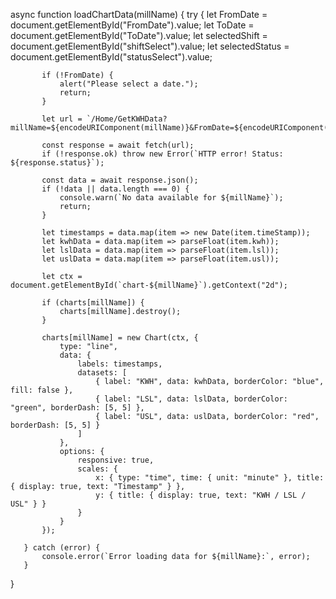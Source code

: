    async function loadChartData(millName) {
       try {
           let FromDate = document.getElementById("FromDate").value;
           let ToDate = document.getElementById("ToDate").value;
           let selectedShift = document.getElementById("shiftSelect").value;
           let selectedStatus = document.getElementById("statusSelect").value;

           if (!FromDate) {
               alert("Please select a date.");
               return;
           }

           let url = `/Home/GetKWHData?millName=${encodeURIComponent(millName)}&FromDate=${encodeURIComponent(FromDate)}&ToDate=${encodeURIComponent(ToDate)}&shiftSelect=${encodeURIComponent(selectedShift)}&RunningStatus=${encodeURIComponent(selectedStatus)}`;

           const response = await fetch(url);
           if (!response.ok) throw new Error(`HTTP error! Status: ${response.status}`);

           const data = await response.json();
           if (!data || data.length === 0) {
               console.warn(`No data available for ${millName}`);
               return;
           }

           let timestamps = data.map(item => new Date(item.timeStamp));
           let kwhData = data.map(item => parseFloat(item.kwh));
           let lslData = data.map(item => parseFloat(item.lsl));
           let uslData = data.map(item => parseFloat(item.usl));

           let ctx = document.getElementById(`chart-${millName}`).getContext("2d");

           if (charts[millName]) {
               charts[millName].destroy();
           }

           charts[millName] = new Chart(ctx, {
               type: "line",
               data: {
                   labels: timestamps,
                   datasets: [
                       { label: "KWH", data: kwhData, borderColor: "blue", fill: false },
                       { label: "LSL", data: lslData, borderColor: "green", borderDash: [5, 5] },
                       { label: "USL", data: uslData, borderColor: "red", borderDash: [5, 5] }
                   ]
               },
               options: {
                   responsive: true,
                   scales: {
                       x: { type: "time", time: { unit: "minute" }, title: { display: true, text: "Timestamp" } },
                       y: { title: { display: true, text: "KWH / LSL / USL" } }
                   }
               }
           });

       } catch (error) {
           console.error(`Error loading data for ${millName}:`, error);
       }
   }
